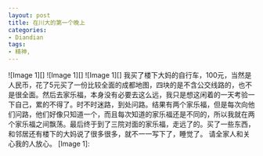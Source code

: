 ```yaml
---
layout: post
title: 在川大的第一个晚上
categories:
- Diandian
tags:
- 精神, 
---
```

!\[Image 1\]\[\] !\[Image 1\]\[\] !\[Image 1\]\[\] 我买了楼下大妈的自行车，100元，当然是人民币，花了5元买了一份比较全面的成都地图，四块的是不含公交线路的，也不是很全面。然后去家乐福，本身没有必要去这么远，我只是想这闲着的一天考验一下自己，累的不得了。时不时迷路，到处问路。结果有两个家乐福，但是每次向他们问路，他们好像只知道一个，而且每次知道的家乐福还是不同的，所以我就在两个家乐福之间飘荡。最后终于到了三院对面的家乐福，走远了的。买了一些东西，和邻居还有楼下的大妈说了很多很多，就不一一写下了，睡觉了。 请全家人和关心我的人放心。 \[Image 1\]: